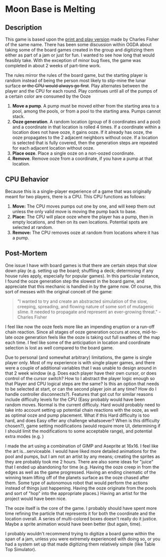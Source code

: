 # Moon Base is Melting

## Description

This game is based upon the [print and play version](https://charles-rho.itch.io/moon-base-is-melting) made by Charles Fisher of the same name. There has been some discussion within OGDA about taking some of the board games created in the group and digitizing them either as part of a jam or just for fun. I wanted to see how long that would feasibly take. With the exception of minor bug fixes, the game was completed in about 2 weeks of part-time work.

The rules mirror the rules of the board game, but the starting player is random instead of being the person most likely to stip-mine the lunar surface ~~or the CPU would always go first~~. Play alternates between the player and the CPU for each round. Play continues until all of the pumps of a certain color are consumed by the Ooze 

1. **Move a pump**. A pump must be moved either from the starting area to a pool, among the pools, or from a pool to the starting area. Pumps cannot stack.
2. **Ooze generation**. A random location (group of 8 coordinates and a pool) and a coordinate in that location is rolled 4 times. If a coordinate within a location does not have ooze, it gains ooze. If it already has ooze, the ooze propagates to the 2 adjacent neighbors without ooze. If a location is selected that is fully covered, then the generation steps are repeated for each adjacent location without ooze.
3. **Place ooze**. Place a single ooze on a non-oozed coordinate.
4. **Remove**. Remove ooze from a coordinate, if you have a pump at that location.

## CPU Behavior

Because this is a single-player experience of a game that was originally meant for two players, there is a CPU. This CPU functions as follows:

1. **Move:** The CPU moves pumps out one by one, and will keep them out unless the only valid move is moving the pump back to base.
2. **Place:** The CPU will place ooze where the player has a pump, then in empty locations, and then on its own locations. Potential spots are selected at random.
3. **Remove:** The CPU removes ooze at random from locations where it has a pump.

## Post-Mortem
One issue I have with board games is that there are certain steps that slow down play (e.g. setting up the board; shuffling a deck; determining if any house rules apply, especially for popular games). In this particular instance, I found the ooze generation step the slowest in the board game, and appreciate that this mechanic is handled in by the game now. Of course, this sort of messes with the original conceit of the game:

> "I wanted to try and create an abstracted simulation of the slow, creeping, spreading, and flowing nature of some sort of mutagenic slime. It needed to propagate and represent an ever-growing threat." - Charles Fisher

I feel like now the ooze feels more like an impending eruption or a run-off chain reaction. Since all stages of ooze generation occurs at once, mid-to-late ooze generation feels like the ooze is taking out full swathes of the map each time. I feel like some of the anticipation in location and coordinate selection is lost as well compared to the board game.

Due to personal (and somewhat arbitrary) limitations, the game is single player only. Most of my experience is with single player games, and there were a couple of additional variables that I was unable to design around in that 2 week window (e.g. Does each player have their own cursor, or does control of the cursor switch? How to I abstract the player logic enough so that Player and CPU logical steps are the same? Is this an option that needs to be selected at start, or can the second player join at any time? How do I handle controller disconnects?). Features that got cut for similar reasons include difficulty levels for the CPU (Easy probably would have been random moves. Normal is the current difficuly. Hard would probably need to take into account setting up potential chain reactions with the ooze, as well as optimal ooze and pump placement. What if this Hard difficulty is too hard, and does Easy offer any challenge whatsoever? When is this difficulty chosen?), game setting modifications (would require more UI, determining if I should limit the modifications to some acceptable range), and potential extra modes (e.g. )

I made the art using a combination of GIMP and Aseprite at 16x16. I feel like the art is...serviceable. I would have liked more detailed animations for the pool and pumps, but I am not an artist by any means; creating the sprites as they are probably took me 2 hours. There are also some ideas for "juice" that I ended up abandoning for time (e.g. Having the ooze creep in from the edges as well as the game progressed. Having an ending cinematic of the winning team lifting off of the planets surface as the ooze chased after them. Some type of autonomous robot that would perform the actions instead of things just happening. Having the ooze originate from the pools and sort of "hop" into the appropriate places.) Having an artist for the project would have been nice.

The ooze itself is the core of the game. I probably should have spent more time refining the particle that represents it for both the coordinate and the location overall. A series of multi-colored boxes doesn't really do it justice. Maybe a sprite animation would have been better (but again, time). 

I probably wouldn't recommend trying to digitize a board game within the span of a jam, unless you were extremely experienced with doing so, or you had a system set up that made digitizing them relatively simple (like Table Top Simulator). 